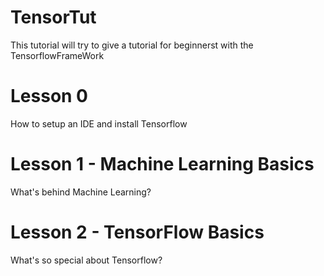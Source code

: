 # TensorTut
This tutorial will try to give a tutorial for beginnerst with the TensorflowFrameWork


# Lesson 0
How to setup an IDE and install Tensorflow

# Lesson 1 - Machine Learning Basics

What's behind Machine Learning?


# Lesson 2 - TensorFlow Basics

What's so special about Tensorflow?
